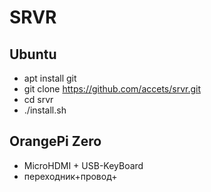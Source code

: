 # SRVR

## Ubuntu

- apt install git
- git clone https://github.com/accets/srvr.git
- cd srvr
- ./install.sh

## OrangePi Zero

- MicroHDMI + USB-KeyBoard
- переходник+провод+
